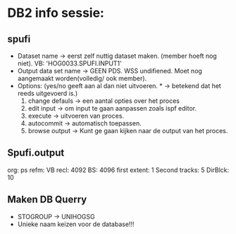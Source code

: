 # DB2 info sessie:

## spufi

* Dataset name -> eerst zelf nuttig dataset maken. (member hoeft nog niet). VB: 'HOG0033.SPUFI.INPUT1'
* Output data set name -> GEEN PDS. WSS undifiened. Moet nog aangemaakt worden(volledig/ ook member).
* Options: (yes/no geeft aan al dan niet uitvoeren. * -> betekend dat het reeds uitgevoerd is.)
	1. change defauls -> een aantal opties over het proces
	2. edit input -> om input te gaan aanpassen zoals ispf editor.
	3. execute -> uitvoeren van proces.
	4. autocommit -> automatisch toepassen.
	5. browse output -> Kunt ge gaan kijken naar de output van het proces.

## Spufi.output

org: ps
refm: VB
recl: 4092
BS: 4096
first extent: 1
Second tracks: 5
DirBlck: 10

## Maken DB Querry

* STOGROUP -> UNIHOGSG
* Unieke naam keizen voor de database!!!

